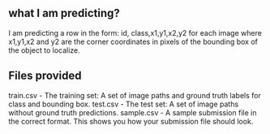 ## what I am predicting?
I am predicting a row in the form: id, class,x1,y1,x2,y2 for each image where x1,y1,x2 and y2 are the corner coordinates in pixels of the bounding box of the object to localize.

## Files provided
train.csv - The training set: A set of image paths and ground truth labels for class and bounding box.
test.csv - The test set: A set of image paths without ground truth predictions.
sample.csv - A sample submission file in the correct format. This shows you how your submission file should look.

